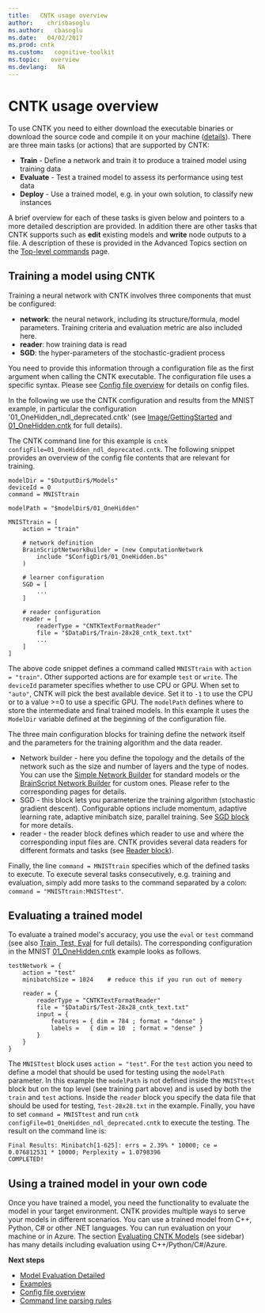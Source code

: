 ```yaml
---
title:   CNTK usage overview
author:    chrisbasoglu
ms.author:   cbasoglu
ms.date:   04/02/2017
ms.prod: cntk
ms.custom:   cognitive-toolkit
ms.topic:   overview
ms.devlang:   NA
---
```


# CNTK usage overview

To use CNTK you need to either download the executable binaries or download the source code and compile it on your machine ([details](./Setup-CNTK-on-your-machine.md)).
There are three main tasks (or actions) that are supported by CNTK:
* **Train** - Define a network and train it to produce a trained model using training data
* **Evaluate** - Test a trained model to assess its performance using test data
* **Deploy** - Use a trained model, e.g. in your own solution, to classify new instances

A brief overview for each of these tasks is given below and pointers to a more detailed description are provided.
In addition there are other tasks that CNTK supports such as **edit** existing models and **write** node outputs to a file. A description of these is provided in the Advanced Topics section on the [Top-level commands](./Top-level-commands.md) page.

## Training a model using CNTK

Training a neural network with CNTK involves three components that must be configured:

* **network**: the neural network, including its structure/formula, model parameters. Training criteria and evaluation metric are also included here.
* **reader**: how training data is read
* **SGD**: the hyper-parameters of the stochastic-gradient process

You need to provide this information through a configuration file as the first argument when calling the CNTK executable. The configuration file uses a specific syntax. Please see [Config file overview](./BrainScript-Config-file-overview.md) for details on config files.

In the following we use the CNTK configuration and results from the MNIST example, in particular the configuration '01_OneHidden_ndl_deprecated.cntk' (see [Image/GettingStarted](https://github.com/Microsoft/CNTK/tree/release/latest/Examples/Image/GettingStarted/README.md) and [01_OneHidden.cntk](https://github.com/Microsoft/CNTK/tree/release/latest/Examples/Image/GettingStarted/01_OneHidden.cntk) for full details).

The CNTK command line for this example is `cntk  configFile=01_OneHidden_ndl_deprecated.cntk`. The following snippet provides an overview of the config file contents that are relevant for training.

    modelDir = "$OutputDir$/Models"
    deviceId = 0
    command = MNISTtrain

    modelPath = "$modelDir$/01_OneHidden"
    
    MNISTtrain = [
        action = "train"
 
        # network definition   
        BrainScriptNetworkBuilder = (new ComputationNetwork
            include "$ConfigDir$/01_OneHidden.bs"
        )
 
        # learner configuration       
        SGD = [
            ...
        ]
 
        # reader configuration   
        reader = [
            readerType = "CNTKTextFormatReader"
            file = "$DataDir$/Train-28x28_cntk_text.txt"
            ...
        ]    
    ]

The above code snippet defines a command called `MNISTtrain` with `action = "train"`. Other supported actions are for example `test` or `write`. The `deviceId` parameter specifies whether to use CPU or GPU. When set to `"auto"`, CNTK will pick the best available device. Set it to `-1` to use the CPU or to a value >=0 to use a specific GPU. The `modelPath` defines where to store the intermediate and final trained models. In this example it uses the `ModelDir` variable defined at the beginning of the configuration file.

The three main configuration blocks for training define the network itself and the parameters for the training algorithm and the data reader.

* Network builder - here you define the topology and the details of the network such as the size and number of layers and the type of nodes. You can use the [Simple Network Builder](./Simple-Network-Builder.md) for standard models or the [BrainScript Network Builder](./BrainScript-Network-Builder.md) for custom ones. Please refer to the corresponding pages for details.
* SGD - this block lets you parameterize the training algorithm (stochastic gradient descent). Configurable options include momentum, adaptive learning rate, adaptive minibatch size, parallel training. See [SGD block](./BrainScript-SGD-block.md) for more details.
* reader - the reader block defines which reader to use and where the corresponding input files are. CNTK provides several data readers for different formats and tasks (see [Reader block](./BrainScript-Reader-block.md)).

Finally, the line `command = MNISTtrain` specifies which of the defined tasks to execute. To execute several tasks consecutively, e.g. training and evaluation, simply add more tasks to the command separated by a colon: `command = "MNISTtrain:MNISTtest"`.

## Evaluating a trained model

To evaluate a trained model's accuracy, you use the `eval` or `test` command (see also [Train, Test, Eval](./BrainScript-Train-Test-Eval.md) for full details). The corresponding configuration in the MNIST [01_OneHidden.cntk](https://github.com/Microsoft/CNTK/tree/release/latest/Examples/Image/GettingStarted/01_OneHidden.cntk) example looks as follows.
```
testNetwork = {
    action = "test"
    minibatchSize = 1024    # reduce this if you run out of memory

    reader = {
        readerType = "CNTKTextFormatReader"
        file = "$DataDir$/Test-28x28_cntk_text.txt"
        input = {
            features = { dim = 784 ; format = "dense" }
            labels =   { dim = 10  ; format = "dense" }
        }
    }
}
```

The `MNISTtest` block uses `action = "test"`. For the `test` action you need to define a model that should be used for testing using the `modelPath` parameter. In this example the `modelPath` is not defined inside the `MNISTtest` block but on the top level (see training part above) and is used by both the `train` and `test` actions. Inside the `reader` block you specify the data file that should be used for testing, `Test-28x28.txt` in the example. Finally, you have to set `command = MNISTtest` and run `cntk  configFile=01_OneHidden_ndl_deprecated.cntk` to execute the testing. The result on the command line is: 

    Final Results: Minibatch[1-625]: errs = 2.39% * 10000; ce = 0.076812531 * 10000; Perplexity = 1.0798396
    COMPLETED!

## Using a trained model in your own code

Once you have trained a model, you need the functionality to evaluate the model in your target environment. CNTK provides multiple ways to serve your models in different scenarios. You can use a trained model from C++, Python, C# or other .NET languages. You can run evaluation on your machine or in Azure. The section [Evaluating CNTK Models](./CNTK-Evaluation-Overview.md) (see sidebar) has many details including evaluation using C++/Python/C#/Azure.

**Next steps**
* [Model Evaluation Detailed](./CNTK-Evaluation-Overview.md)
* [Examples](./Examples.md)
* [Config file overview](./BrainScript-Config-file-overview.md)
* [Command line parsing rules](./BrainScript-Command-line-parsing-rules.md)
